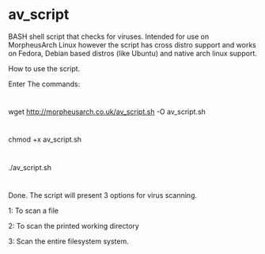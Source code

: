 # av_script
BASH shell script that checks for viruses. Intended for use on MorpheusArch Linux however the script has cross distro support and works on Fedora, Debian based distros (like Ubuntu) and native arch linux support.

How to use the script.

Enter The commands:
#
wget http://morpheusarch.co.uk/av_script.sh -O av_script.sh
#
chmod +x av_script.sh
#
./av_script.sh
#
#
Done. The script will present 3 options for virus scanning. 

1: To scan a file

2: To scan the printed working directory

3: Scan the entire filesystem system.

